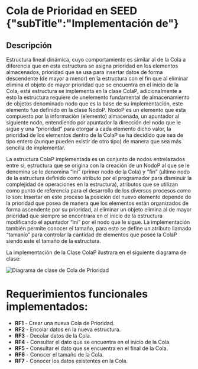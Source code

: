 # Cola de Prioridad en SEED {"subTitle":"Implementación de"}

## Descripción

Estructura lineal dinámica, cuyo comportamiento es similar al de la Cola a diferencia que en esta estructura se asigna prioridad en los elementos almacenados, prioridad que se usa para insertar datos de forma descendente (de mayor a menor) en la estructura con el fin que al eliminar elimina el objeto de mayor prioridad que se encuentra en el inicio de la Cola, está estructura se implementa en la clase ColaP, adicionalmente a esto la estructura requiere de unelemento fundamental de almacenamiento de objetos denominado nodo que es la base de su implementación, este elemento fue definido en la clase NodoP. NodoP es un elemento que esta compuesto por la información (elemento) almacenada, un apuntador al siguiente nodo, entendiendo por apuntador la dirección del nodo que le sigue y una “prioridad” para otorgar a cada elemento dicho valor, la prioridad de los elementos dentro de la ColaP se ha decidido que sea de tipo entero (aunque pueden existir de otro tipo) de manera que sea más sencilla de implementar.  
  
La estructura ColaP implementada es un conjunto de nodos entrelazados entre si, estructura que se origina con la creación de un NodoP al que se le denomina se le denomina “ini” (primer nodo de la Cola) y “fin” (ultimo nodo de la estructura definido como atributo por el programador para disminuir la complejidad de operaciones en la estructura), atributos que se utilizan como punto de referencia para el desarrollo de los diversos procesos como lo son: Insertar en este proceso la posición del nuevo elemento depende de la prioridad que posea de manera que los elementos están organizados de forma ascendente por su prioridad, al eliminar un objeto elimina al de mayor prioridad que siempre se encontrara en el inicio de la estructura modificando el apuntador “ini” por el nodo que le sigue. La implementación también permite conocer el tamaño, para esto se define un atributo llamado “tamanio” para controlar la cantidad de elementos que posee la ColaP siendo este el tamaño de la estructura.  
  
La implementación de la Clase ColaP ilustrara en el siguiente diagrama de clase:

![Diagrama de clase de Cola de Prioridad](/assets/images/queue/ColaPs_1.jpg)
  
# Requerimientos funcionales implementados:
  
- **RF1** - Crear una nueva Cola de Prioridad.  
- **RF2** - Encolar datos en la nueva estructura.  
- **RF3** - Decolar datos de la Cola.  
- **RF4** - Consultar el dato que se encuentra en el inicio de la Cola.  
- **RF5** - Consultar el dato que se encuentra en el final de la Cola.  
- **RF6** - Conocer el tamaño de la Cola.  
- **RF7** - Conocer los datos existentes en la Cola.  